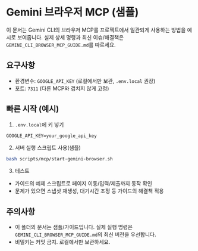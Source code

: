 # Gemini 브라우저 MCP (샘플)

이 문서는 Gemini CLI의 브라우저 MCP를 프로젝트에서 일관되게 사용하는 방법을 예시로 보여줍니다. 실제 상세 명령과 최신 이슈/해결책은 `GEMINI_CLI_BROWSER_MCP_GUIDE.md`를 따르세요.

## 요구사항
- 환경변수: `GOOGLE_API_KEY` (로컬에서만 보관, `.env.local` 권장)
- 포트: `7311` (다른 MCP와 겹치지 않게 고정)

## 빠른 시작 (예시)
1) `.env.local`에 키 넣기
```env
GOOGLE_API_KEY=your_google_api_key
```

2) 서버 실행 스크립트 사용(샘플)
```bash
bash scripts/mcp/start-gemini-browser.sh
```

3) 테스트
- 가이드의 예제 스크립트로 페이지 이동/입력/제출까지 동작 확인
- 문제가 있으면 스냅샷 재생성, 대기시간 조정 등 가이드의 해결책 적용

## 주의사항
- 이 폴더의 문서는 샘플/가이드입니다. 실제 실행 명령은 `GEMINI_CLI_BROWSER_MCP_GUIDE.md`의 최신 버전을 우선합니다.
- 비밀키는 커밋 금지. 로컬에서만 보관하세요.
